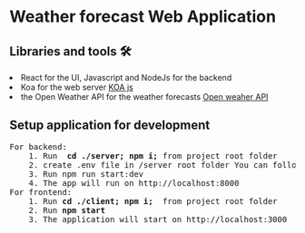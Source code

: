 # Weather forecast Web Application

## Libraries and tools 🛠

<li> React for the UI, Javascript and NodeJs for the backend </li>
<li> Koa for the web server <a href="https://koajs.com">KOA js</a> </li>
<li> the Open Weather API for the weather forecasts <a href="https://openweathermap.org/api">Open weaher API</a> </li>

## Setup application for development

<pre>
For backend:
    1. Run  <b>cd ./server; npm i;</b> from project root folder
    2. create .env file in /server root folder You can follow instruction and schema from ./server/env.example
    3. Run npm run start:dev
    4. The app will run on http://localhost:8000
For frontend:
    1. Run <b>cd ./client; npm i; </b> from project root folder
    2. Run <b>npm start</b>
    3. The application will start on http://localhost:3000 
</pre>
